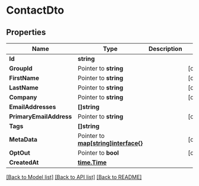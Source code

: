 # ContactDto

## Properties

Name | Type | Description | Notes
------------ | ------------- | ------------- | -------------
**Id** | **string** |  | 
**GroupId** | Pointer to **string** |  | [optional] 
**FirstName** | Pointer to **string** |  | [optional] 
**LastName** | Pointer to **string** |  | [optional] 
**Company** | Pointer to **string** |  | [optional] 
**EmailAddresses** | **[]string** |  | 
**PrimaryEmailAddress** | Pointer to **string** |  | [optional] 
**Tags** | **[]string** |  | 
**MetaData** | Pointer to [**map[string]interface{}**]() |  | [optional] 
**OptOut** | Pointer to **bool** |  | [optional] 
**CreatedAt** | [**time.Time**](time.Time) |  | 

[[Back to Model list]](../README#documentation-for-models) [[Back to API list]](../README#documentation-for-api-endpoints) [[Back to README]](../README)


